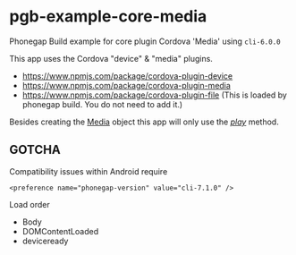 # pgb-example-core-media
Phonegap Build example for core plugin Cordova 'Media' using `cli-6.0.0`

This app uses the Cordova "device" & "media" plugins.

* https://www.npmjs.com/package/cordova-plugin-device
* https://www.npmjs.com/package/cordova-plugin-media
* https://www.npmjs.com/package/cordova-plugin-file (This is loaded by phonegap build. You do not need to add it.)

Besides creating the [Media](https://www.npmjs.com/package/cordova-plugin-media#media) object this app will only use the *[play](https://www.npmjs.com/package/cordova-plugin-media#mediaplay)* method.

## GOTCHA

Compatibility issues within Android require 

    <preference name="phonegap-version" value="cli-7.1.0" />

Load order

* Body
* DOMContentLoaded
* deviceready

